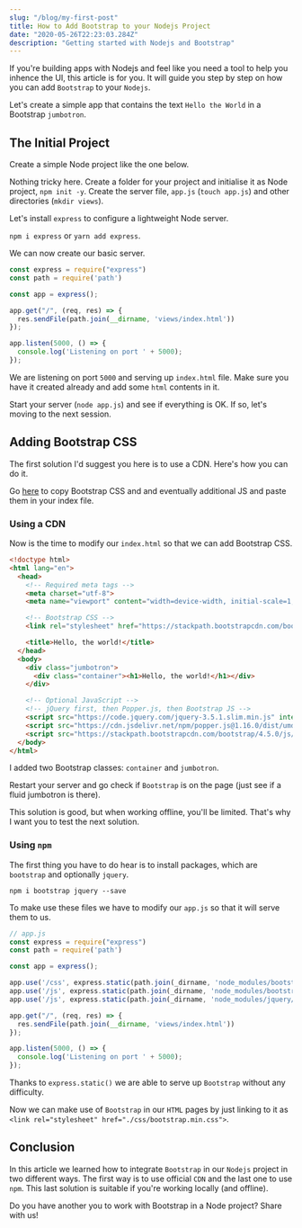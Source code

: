 ```yaml
---
slug: "/blog/my-first-post"
title: How to Add Bootstrap to your Nodejs Project
date: "2020-05-26T22:23:03.284Z"
description: "Getting started with Nodejs and Bootstrap"
---
```


If you're building apps with Nodejs and feel like you need a tool to help you inhence the UI, this article is for you. It will guide you step by step on how you can add `Bootstrap` to your `Nodejs`.

Let's create a simple app that contains the text `Hello the World` in a Bootstrap `jumbotron`.

## The Initial Project
Create a simple Node project like the one below.

Nothing tricky here. Create a folder for your project and initialise it as Node project, `npm init -y`. Create the server file, `app.js` (`touch app.js`) and other directories (`mkdir views`).

Let's install `express` to configure a lightweight Node server.

`npm i express` or `yarn add express`.

We can now create our basic server.

```js
const express = require("express")
const path = require('path')

const app = express();

app.get("/", (req, res) => {
  res.sendFile(path.join(__dirname, 'views/index.html'))
});

app.listen(5000, () => {
  console.log('Listening on port ' + 5000);
});

```

We are listening on port `5000` and serving up `index.html` file. Make sure you have it created already and add some `html` contents in it.

Start your server (`node app.js`) and see if everything is OK. If so, let's moving to the next session.

## Adding Bootstrap CSS

The first solution I'd suggest you here is to use a CDN. Here's how you can do it.

Go [here](https://getbootstrap.com/docs/4.5/getting-started/introduction/#quick-start) to copy Bootstrap CSS and and eventually additional JS and paste them in your index file.

### Using a CDN

Now is the time to modify our `index.html` so that we can add Bootstrap CSS.

```html
<!doctype html>
<html lang="en">
  <head>
    <!-- Required meta tags -->
    <meta charset="utf-8">
    <meta name="viewport" content="width=device-width, initial-scale=1, shrink-to-fit=no">

    <!-- Bootstrap CSS -->
    <link rel="stylesheet" href="https://stackpath.bootstrapcdn.com/bootstrap/4.5.0/css/bootstrap.min.css" integrity="sha384-9aIt2nRpC12Uk9gS9baDl411NQApFmC26EwAOH8WgZl5MYYxFfc+NcPb1dKGj7Sk" crossorigin="anonymous">

    <title>Hello, the world!</title>
  </head>
  <body>
    <div class="jumbotron">
      <div class="container"><h1>Hello, the world!</h1></div>
    </div>

    <!-- Optional JavaScript -->
    <!-- jQuery first, then Popper.js, then Bootstrap JS -->
    <script src="https://code.jquery.com/jquery-3.5.1.slim.min.js" integrity="sha384-DfXdz2htPH0lsSSs5nCTpuj/zy4C+OGpamoFVy38MVBnE+IbbVYUew+OrCXaRkfj" crossorigin="anonymous"></script>
    <script src="https://cdn.jsdelivr.net/npm/popper.js@1.16.0/dist/umd/popper.min.js" integrity="sha384-Q6E9RHvbIyZFJoft+2mJbHaEWldlvI9IOYy5n3zV9zzTtmI3UksdQRVvoxMfooAo" crossorigin="anonymous"></script>
    <script src="https://stackpath.bootstrapcdn.com/bootstrap/4.5.0/js/bootstrap.min.js" integrity="sha384-OgVRvuATP1z7JjHLkuOU7Xw704+h835Lr+6QL9UvYjZE3Ipu6Tp75j7Bh/kR0JKI" crossorigin="anonymous"></script>
  </body>
</html>
```

I added two Bootstrap classes: `container` and `jumbotron`.

Restart your server and go check if `Bootstrap` is on the page (just see if a fluid jumbotron is there).

This solution is good, but when working offline, you'll be limited. That's why I want you to test the next solution.

### Using `npm`

The first thing you have to do hear is to install packages, which are `bootstrap` and optionally `jquery`.

`npm i bootstrap jquery --save`

To make use these files we have to modify our `app.js` so that it will serve them to us.

```js
// app.js
const express = require("express")
const path = require('path')

const app = express();

app.use('/css', express.static(path.join(_dirname, 'node_modules/bootstrap/dist/css')))
app.use('/js', express.static(path.join(_dirname, 'node_modules/bootstrap/dist/js')))
app.use('/js', express.static(path.join(_dirname, 'node_modules/jquery/dist')))

app.get("/", (req, res) => {
  res.sendFile(path.join(__dirname, 'views/index.html'))
});

app.listen(5000, () => {
  console.log('Listening on port ' + 5000);
});

```
Thanks to `express.static()` we are able to serve up `Bootstrap` without any difficulty.

Now we can make use of `Bootstrap` in our `HTML` pages by just linking to it as `<link rel="stylesheet" href="./css/bootstrap.min.css">`. 

## Conclusion

In this article we learned how to integrate `Bootstrap` in our `Nodejs` project in two different ways. The first way is to use official `CDN` and the last one to use `npm`. This last solution is suitable if you're working locally (and offline).

Do you have another you to work with Bootstrap in a Node project? Share with us!

